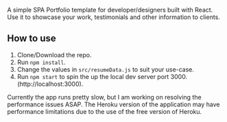 A simple SPA Portfolio template for developer/designers built with React. Use it to showcase your work, testimonials and other information to clients.



## How to use
1. Clone/Download the repo.
2. Run  ``` npm install ```.
3. Change the values in ```src/resumeData.js``` to suit your use-case.
4. Run ```npm start``` to spin the up the local dev server port 3000.(http://localhost:3000).

Currently the app runs pretty slow, but I am working on resolving the performance issues ASAP. The Heroku version of the application may have performance limitations due to the use of the free version of Heroku. 
